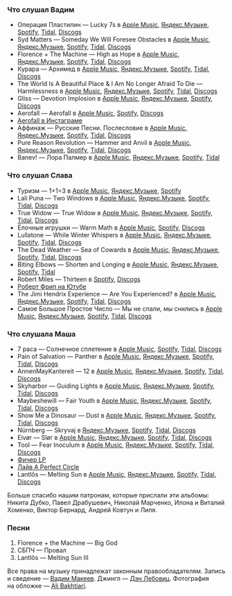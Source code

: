 ### Что слушал Вадим

- Операция Пластилин — Lucky 7s в
  [Apple Music](https://music.apple.com/album/1159796683),
  [Яндекс.Музыке](https://music.yandex.ru/album/1924729),
  [Spotify](https://open.spotify.com/track/0UBiarc7dUGrxON9Z8Quc9),
  [Tidal](https://tidal.com/browse/album/65428087),
  [Discogs](https://www.discogs.com/release/6761945)
- Syd Matters — Someday We Will Foresee Obstacles в
  [Apple Music](https://music.apple.com/album/998303309),
  [Яндекс.Музыке](https://music.yandex.ru/album/2777192),
  [Spotify](https://open.spotify.com/album/3T5qThuaH5w6bDNCxZxv0X),
  [Tidal](https://tidal.com/browse/album/47477048),
  [Discogs](https://www.discogs.com/release/661394)
- Florence + The Machine — High as Hope в
  [Apple Music](https://music.apple.com/album/1377116938),
  [Яндекс.Музыке](https://music.yandex.ru/album/5519169),
  [Spotify](https://open.spotify.com/album/0pKZJj9GzcKPCS8r4IaksA),
  [Tidal](https://tidal.com/browse/album/91126981),
  [Discogs](https://www.discogs.com/release/13395045)
- Курара — Архимед в
  [Apple Music](https://music.apple.com/album/1103387093),
  [Яндекс.Музыке](https://music.yandex.ru/album/2301502),
  [Spotify](https://open.spotify.com/playlist/46kuAcCsSpWFej4gUmN2u5),
  [Tidal](https://tidal.com/browse/album/66915692),
  [Discogs](https://www.discogs.com/release/6556520)
- The World Is A Beautiful Place & I Am No Longer Afraid To Die — Harmlessness в
  [Apple Music](https://music.apple.com/album/1485062580),
  [Яндекс.Музыке](https://music.yandex.ru/album/2963613),
  [Spotify](https://open.spotify.com/album/6yJAGomK5rv3uAqJMw5d9n),
  [Tidal](https://tidal.com/browse/album/121045913),
  [Discogs](https://www.discogs.com/release/7542273)
- Gliss — Devotion Implosion в
  [Apple Music](https://music.apple.com/album/1439829153),
  [Яндекс.Музыке](https://music.yandex.ru/album/50728),
  [Spotify](https://open.spotify.com/album/5P0xE4YzwoGOPTtQ3djKnf),
  [Discogs](https://www.discogs.com/release/5169211)
- Aerofall — Aerofall в
  [Apple Music](https://music.apple.com/album/868677124),
  [Spotify](https://open.spotify.com/album/0WZFnNsIbbUfuq2hyvZRiT),
  [Discogs](https://www.discogs.com/release/5691086)
- [Aerofall в Инстаграме](https://www.instagram.com/aerofall_music/)
- Аффинаж — Русские Песни. Послесловие в
  [Apple Music](https://music.apple.com/album/1290204400),
  [Яндекс.Музыке](https://music.yandex.ru/album/6749653),
  [Spotify](https://open.spotify.com/album/612sTG0L8goK5gSDsgoUPK),
  [Tidal](https://tidal.com/browse/album/79305710),
  [Discogs](https://www.discogs.com/master/1073877)
- Pure Reason Revolution — Hammer and Anvil в
  [Apple Music](https://music.apple.com/album/1056376043),
  [Яндекс.Музыке](https://music.yandex.ru/album/103847),
  [Spotify](https://open.spotify.com/album/4DaBGjRxRGsOcrgFsIoN1o),
  [Tidal](https://store.tidal.com/album/56252285),
  [Discogs](https://www.discogs.com/master/283515)
- Banev! — Лора Палмер в
  [Apple Music](https://music.apple.com/album/1254388721),
  [Яндекс.Музыке](https://music.yandex.ru/album/5718685),
  [Spotify](https://open.spotify.com/track/5lvdaMzkcRAMA9yOcmd3K1),
  [Tidal](https://tidal.com/browse/album/137915660)

### Что слушал Слава

- Туризм — 1+1=3 в
  [Apple Music](https://music.apple.com/album/1442063407),
  [Яндекс.Музыке](https://music.yandex.ru/album/5962528),
  [Spotify](https://open.spotify.com/album/2tQ6mHQzq6l63l7t4ZY1Fn)
- Lali Puna — Two Windows в
  [Apple Music](https://music.apple.com/album/1294649388),
  [Яндекс.Музыке](https://music.yandex.ru/album/5875499),
  [Spotify](https://open.spotify.com/album/0KPw8CTzMHnsb6rLdaZDOF),
  [Tidal](https://tidal.com/browse/track/76783649),
  [Discogs](https://www.discogs.com/release/10890213)
- True Widow — True Widow в
  [Apple Music](https://music.apple.com/album/288059049),
  [Яндекс.Музыке](https://music.yandex.ru/album/884432),
  [Spotify](https://open.spotify.com/album/0jZGvTQzUpaJxdLZZEiKey),
  [Tidal](https://tidal.com/browse/album/9723666),
  [Discogs](https://www.discogs.com/master/289734)
- Ёлочные игрушки — Warm Math в
  [Apple Music](https://music.apple.com/ru/album/1214522849),
  [Spotify](https://open.spotify.com/album/03vlYEvjDdBglkKSAxCqjt),
  [Discogs](https://www.discogs.com/release/71584)
- Lullatone — While Winter Whispers в
  [Apple Music](https://music.apple.com/album/820410573),
  [Яндекс.Музыке](https://music.yandex.ru/album/2194363),
  [Spotify](https://open.spotify.com/album/5ByWM9A4bKfCdJn7kzCfS4),
  [Tidal](https://tidal.com/browse/album/26274761),
  [Discogs](https://www.discogs.com/master/1110388)
- The Dead Weather — Sea of Cowards в
  [Apple Music](https://music.apple.com/album/364908824),
  [Яндекс.Музыке](https://music.yandex.ru/album/61686),
  [Spotify](https://open.spotify.com/album/5QaEJj1wEqIePsjVtMzReu),
  [Tidal](https://tidal.com/browse/album/3777784),
  [Discogs](https://www.discogs.com/master/247368)
- Biting Elbows — Shorten and Longing в
  [Apple Music](https://music.apple.com/album/1517665711),
  [Яндекс.Музыке](https://music.yandex.ru/album/11023744),
  [Spotify](https://open.spotify.com/album/4P3EzDwHm3MYE3KrZ4Ozqw),
  [Tidal](https://tidal.com/browse/album/144491790)
- Robert Miles — Thirteen в
  [Spotify](https://open.spotify.com/album/2Dndry7taLbLI4rgm3qyOx),
  [Discogs](https://www.discogs.com/master/317148)
- [Роберт Фрип на Ютубе](https://www.youtube.com/playlist?list=PL1qNbAuf8-7pxyzAp50IKl3SCtQtEYJKq)
- The Jimi Hendrix Experience — Are You Experienced? в
  [Apple Music](https://music.apple.com/album/357225315),
  [Яндекс.Музыке](https://music.yandex.ru/track/2789944),
  [Spotify](https://open.spotify.com/album/7rSZXXHHvIhF4yUFdaOCy9),
  [Tidal](https://tidal.com/store/album/3254525),
  [Discogs](https://www.discogs.com/release/368699)
- Самое Большое Простое Число — Мы не спали, мы снились в
  [Apple Music](https://music.apple.com/album/1359130875),
  [Яндекс.Музыке](https://music.yandex.ru/album/5148607),
  [Spotify](https://open.spotify.com/album/5jbBZihUWwkqTKodbuMB8P),
  [Tidal](https://tidal.com/browse/album/85925269),
  [Discogs](https://www.discogs.com/release/13791404)

### Что слушала Маша

- 7 раса — Солнечное сплетение в
  [Apple Music](https://music.apple.com/album/1466245398),
  [Spotify](https://open.spotify.com/album/6MxyAQSbSJLFEl76YmrsSn),
  [Tidal](https://tidal.com/browse/album/110411201),
  [Discogs](https://www.discogs.com/master/942816)
- Pain of Salvation — Panther в
  [Apple Music](https://music.apple.com/album/1519234229),
  [Яндекс.Музыке](https://music.yandex.ru/album/11734952),
  [Spotify](https://open.spotify.com/album/1jv0iQo5iYehqYGARCkvs6),
  [Tidal](https://tidal.com/browse/album/145506733),
  [Discogs](https://www.discogs.com/master/1794698)
- AnnenMayKantereit — 12 в
  [Apple Music](https://music.apple.com/album/1538514605),
  [Яндекс.Музыке](https://music.yandex.ru/album/12788094),
  [Spotify](https://open.spotify.com/album/1fO13XO7GjFNni70YWjFIP),
  [Tidal](https://tidal.com/browse/album/161550250),
  [Discogs](https://www.discogs.com/release/16279071)
- Skyharbor — Guiding Lights в
  [Apple Music](https://music.apple.com/album/930497689),
  [Яндекс.Музыке](https://music.yandex.ru/album/2280295),
  [Spotify](https://open.spotify.com/album/42OsP1IVmUDlvIlMOFmfxz),
  [Tidal](https://tidal.com/browse/album/36375210),
  [Discogs](https://www.discogs.com/master/929201)
- Maybeshewill — Fair Youth в
  [Apple Music](https://music.apple.com/album/1049123811),
  [Яндекс.Музыке](https://music.yandex.ru/album/2125640),
  [Spotify](https://open.spotify.com/album/5SAKjXWExtHJArL2HZIDbd),
  [Tidal](https://tidal.com/browse/album/52532519),
  [Discogs](https://www.discogs.com/release/7059058)
- Show Me a Dinosaur — Dust в
  [Apple Music](https://music.apple.com/album/1339477670),
  [Яндекс.Музыке](https://music.yandex.ru/album/2251157),
  [Spotify](https://open.spotify.com/album/0HTpiDwMig7oLKKL5TfQQa),
  [Tidal](https://tidal.com/browse/album/84056206),
  [Discogs](https://www.discogs.com/release/16061327)
- Nürnberg — Skryvaj в
  [Яндекс.Музыке](https://music.yandex.ru/album/5951444),
  [Spotify](https://open.spotify.com/playlist/55c1QZpjf0NAb5Jt92qEkq),
  [Tidal](https://tidal.com/browse/album/97574928),
  [Discogs](https://www.discogs.com/release/12838414)
- Eivør — Slør в
  [Apple Music](https://music.apple.com/album/1049335300),
  [Яндекс.Музыке](https://music.yandex.ru/album/3019265/track/25571206),
  [Spotify](https://open.spotify.com/album/54GSg6YH72DvPf5G1egXY2),
  [Tidal](https://tidal.com/browse/album/72296679),
  [Discogs](https://www.discogs.com/release/10404431)
- Tool — Fear Inoculum в
  [Apple Music](https://music.apple.com/album/1475686696),
  [Яндекс.Музыке](https://music.yandex.ru/album/8527511),
  [Spotify](https://open.spotify.com/album/7acEciVtnuTzmwKptkjth5),
  [Tidal](https://tidal.com/browse/album/116415070),
  [Discogs](https://www.discogs.com/master/1598307)
- [Фичер LP](https://youtu.be/nfQ0cGs11jY)
- [Лайв A Perfect Circle](https://www.youtube.com/playlist?list=PLIVxOL8PGW9LiXWl0h8hshQMFrrL52jJc)
- Lantlôs — Melting Sun в
  [Apple Music](https://music.apple.com/album/1001955702),
  [Яндекс.Музыке](https://music.yandex.ru/album/2049254),
  [Spotify](https://open.spotify.com/album/214nf2L35OVQLhX7yUyfKQ),
  [Tidal](https://tidal.com/browse/album/48026613),
  [Discogs](https://www.discogs.com/release/5674468)

Больше спасибо нашим патронам, которые прислали эти альбомы: Никита Дубко, Павел Драбушевич, Николай Марченко, Илона и Виталий Хоменко, Виктор Бернард, Андрей Ковтун и Лиля.

### Песни

1. Florence + the Machine — Big God
2. СБПЧ — Провал
3. Lantlôs — Melting Sun III

Все права на музыку принадлежат законным правообладателям.
Запись и сведение — [Вадим Макеев](https://twitter.com/pepelsbey).
Джингл — [Дэн Лебовиц](https://www.youtube.com/channel/UC38A5qHrlc_Zgua7vL4b96w).
Фотография на обложке — [Ali Bakhtiari](https://unsplash.com/photos/81eOv8Vox8k).
